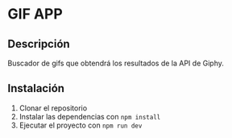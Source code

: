 # GIF APP

## Descripción
Buscador de gifs que obtendrá los resultados de la API de Giphy.

## Instalación
1. Clonar el repositorio
2. Instalar las dependencias con `npm install`
3. Ejecutar el proyecto con `npm run dev`